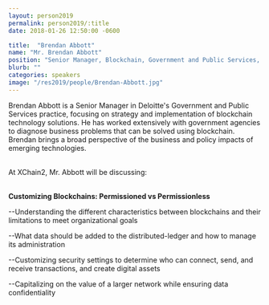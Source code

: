 ```yaml
---
layout: person2019
permalink: person2019/:title
date: 2018-01-26 12:50:00 -0600

title:  "Brendan Abbott"
name: "Mr. Brendan Abbott"
position: "Senior Manager, Blockchain, Government and Public Services, Deloitte"
blurb: ""
categories: speakers
image: "/res2019/people/Brendan-Abbott.jpg"
---
```


Brendan Abbott is a Senior Manager in Deloitte's Government and Public Services practice, focusing on strategy and implementation of blockchain technology solutions. He has worked extensively with government agencies to diagnose business problems that can be solved using blockchain. Brendan brings a broad perspective of the business and policy impacts of emerging technologies.

<br>
At XChain2, Mr. Abbott will be discussing:
<br>
<br>
<p><b>Customizing Blockchains: Permissioned vs Permissionless</b></p>

<p>--Understanding the different characteristics between blockchains and their limitations to meet organizational goals</p>
<p>--What data should be added to the distributed-ledger and how to manage its administration</p>
<p>--Customizing security settings to determine who can connect, send, and receive transactions, and create digital assets</p> 
<p>--Capitalizing on the value of a larger network while ensuring data confidentiality</p>

